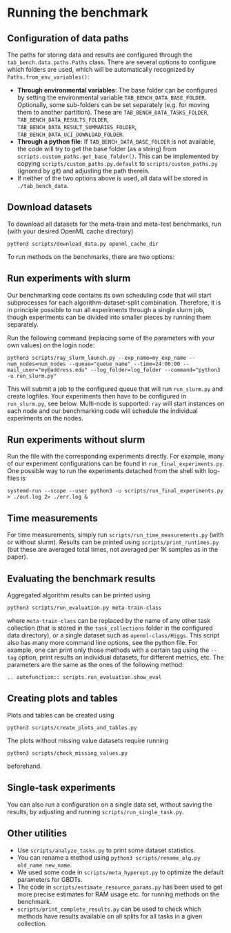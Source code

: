 # Running the benchmark

## Configuration of data paths

The paths for storing data and results are configured
through the `tab_bench.data.paths.Paths` class. 
There are several options to configure which folders are used, 
which will be automatically recognized by `Paths.from_env_variables()`:

- **Through environmental variables**: 
The base folder can be configured by setting the environmental variable
`TAB_BENCH_DATA_BASE_FOLDER`. 
Optionally, some sub-folders can be set separately 
(e.g. for moving them to another partition). These are
`TAB_BENCH_DATA_TASKS_FOLDER`, `TAB_BENCH_DATA_RESULTS_FOLDER`,
`TAB_BENCH_DATA_RESULT_SUMMARIES_FOLDER`, `TAB_BENCH_DATA_UCI_DOWNLOAD_FOLDER`.
- **Through a python file**: If `TAB_BENCH_DATA_BASE_FOLDER` is not available, 
the code will try to get the base folder (as a string) from
`scripts.custom_paths.get_base_folder()`.
This can be implemented by copying `scripts/custom_paths.py.default` to `scripts/custom_paths.py`
  (ignored by git) and adjusting the path therein.
- If neither of the two options above is used, 
all data will be stored in `./tab_bench_data`.


## Download datasets

To download all datasets for the meta-train and meta-test benchmarks, run 
(with your desired OpenML cache directory)
```commandline
python3 scripts/download_data.py openml_cache_dir
```
To run methods on the benchmarks, there are two options:

## Run experiments with slurm

Our benchmarking code contains its own scheduling code that will start subprocesses 
for each algorithm-dataset-split combination.
Therefore, it is in principle possible to run all experiments 
through a single slurm job,
though experiments can be divided into smaller pieces by running them separately.

Run the following command (replacing some of the parameters with your own values) on the login node:
```commandline
python3 scripts/ray_slurm_launch.py --exp_name=my_exp_name --num_nodes=num_nodes --queue="queue_name" --time=24:00:00 --mail_user="my@address.edu" --log_folder=log_folder --command="python3 -u run_slurm.py"
```
This will submit a job to the configured queue that will run `run_slurm.py` and create logfiles.
Your experiments then have to be configured in `run_slurm.py`, see below.
Multi-node is supported: `ray` will start instances on each node
and our benchmarking code will schedule the individual experiments on the nodes.

## Run experiments without slurm

Run the file with the corresponding experiments directly. 
For example, many of our experiment configurations 
can be found in `run_final_experiments.py`. 
One possible way to run the experiments detached from the shell with log-files is
````commandline
systemd-run --scope --user python3 -u scripts/run_final_experiments.py > ./out.log 2> ./err.log &
````

## Time measurements

For time measurements, simply run `scripts/run_time_measurements.py` (with or without slurm).
Results can be printed using `scripts/print_runtimes.py` 
(but these are averaged total times, not averaged per 1K samples as in the paper).

## Evaluating the benchmark results

Aggregated algorithm results can be printed using 
````commandline
python3 scripts/run_evaluation.py meta-train-class
````
where `meta-train-class` can be replaced by the name of any other task collection 
(that is stored in the `task_collections` folder in the configured data directory),
or a single dataset such as `openml-class/Higgs`. 
This script also has many more command line options, see the python file.
For example, one can print only those methods with a certain tag 
using the `--tag` option,
print results on individual datasets, for different metrics, etc.
The parameters are the same as the ones of the following method:
```{eval-rst}  
.. autofunction:: scripts.run_evaluation.show_eval
```

## Creating plots and tables

Plots and tables can be created using
````commandline
python3 scripts/create_plots_and_tables.py
````
The plots without missing value datasets require running
```commandline
python3 scripts/check_missing_values.py
```
beforehand.

## Single-task experiments

You can also run a configuration on a single data set,
without saving the results, by adjusting and running `scripts/run_single_task.py`.

## Other utilities

- Use `scripts/analyze_tasks.py` to print some dataset statistics.
- You can rename a method using `python3 scripts/rename_alg.py old_name new_name`.
- We used some code in `scripts/meta_hyperopt.py` to optimize the default parameters for GBDTs.
- The code in `scripts/estimate_resource_params.py` has been used to get more precise estimates 
for RAM usage etc. for running methods on the benchmark.
- `scripts/print_complete_results.py` can be used to check which methods have results available 
on all splits for all tasks in a given collection.